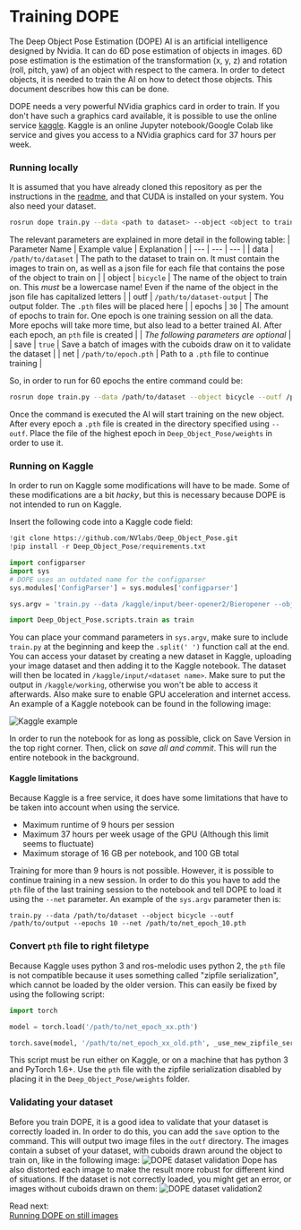 # Training DOPE
The Deep Object Pose Estimation (DOPE) AI is an artificial intelligence designed by Nvidia. It can do 6D pose estimation of objects in images. 6D pose estimation is the estimation of the transformation (x, y, z) and rotation (roll, pitch, yaw) of an object with respect to the camera. In order to detect objects, it is needed to train the AI on how to detect those objects. This document describes how this can be done.

DOPE needs a very powerful NVidia graphics card in order to train. If you don't have such a graphics card available, it is possible to use the online service [kaggle](https://kaggle.com). Kaggle is an online Jupyter notebook/Google Colab like service and gives you access to a NVidia graphics card for 37 hours per week. 

### Running locally
It is assumed that you have already cloned this repository as per the instructions in the [readme](../readme.md), and that CUDA is installed on your system. You also need your dataset.
```bash
rosrun dope train.py --data <path to dataset> --object <object to train> --outf <path to output folder> --epochs <number of epochs>
```
The relevant parameters are explained in more detail in the following table:
| Parameter Name | Example value | Explanation |
| --- | --- | --- |
| data | `/path/to/dataset` | The path to the dataset to train on. It must contain the images to train on, as well as a json file for each file that contains the pose of the object to train on |
| object | `bicycle` | The name of the object to train on. This _must_ be a lowercase name! Even if the name of the object in the json file has capitalized letters |
| outf | `/path/to/dataset-output` | The output folder. The `.pth` files will be placed here |
| epochs | `30` | The amount of epochs to train for. One epoch is one training session on all the data. More epochs will take more time, but also lead to a better trained AI. After each epoch, an `pth` file is created |
| _The following parameters are optional_ |
| save | `true` | Save a batch of images with the cuboids draw on it to validate the dataset |
| net | `/path/to/epoch.pth` | Path to a `.pth` file to continue training |

So, in order to run for 60 epochs the entire command could be:
```bash
rosrun dope train.py --data /path/to/dataset --object bicycle --outf /path/to/output --epochs 60
```
Once the command is executed the AI will start training on the new object. After every epoch a `.pth` file is created in the directory specified using `--outf`. Place the file of the highest epoch in `Deep_Object_Pose/weights` in order to use it.

### Running on Kaggle
In order to run on Kaggle some modifications will have to be made. Some of these modifications are a bit _hacky_, but this is necessary because DOPE is not intended to run on Kaggle.

Insert the following code into a Kaggle code field:
```python
!git clone https://github.com/NVlabs/Deep_Object_Pose.git
!pip install -r Deep_Object_Pose/requirements.txt

import configparser
import sys
# DOPE uses an outdated name for the configparser
sys.modules['ConfigParser'] = sys.modules['configparser']

sys.argv = 'train.py --data /kaggle/input/beer-opener2/Bieropener --object bieropener --outf /kaggle/working/result --epochs 15'.split(' ')

import Deep_Object_Pose.scripts.train as train
```
You can place your command parameters in `sys.argv`, make sure to include `train.py` at the beginning and keep the `.split(' ')` function call at the end.
You can access your dataset by creating a new dataset in Kaggle, uploading your image dataset and then adding it to the Kaggle notebook. The dataset will then be located in `/kaggle/input/<dataset name>`. Make sure to put the output in `/kaggle/working`, otherwise you won't be able to access it afterwards. Also make sure to enable GPU acceleration and internet access. An example of a Kaggle notebook can be found in the following image:

![Kaggle example](resources/kaggle_notebook.png)

In order to run the notebook for as long as possible, click on Save Version in the top right corner. Then, click on _save all and commit_. This will run the entire notebook in the background.

#### Kaggle limitations
Because Kaggle is a free service, it does have some limitations that have to be taken into account when using the service.
 - Maximum runtime of 9 hours per session
 - Maximum 37 hours per week usage of the GPU (Although this limit seems to fluctuate)
 - Maximum storage of 16 GB per notebook, and 100 GB total

Training for more than 9 hours is not possible. However, it is possible to continue training in a new session. In order to do this you have to add the `pth` file of the last training session to the notebook and tell DOPE to load it using the `--net` parameter. An example of the `sys.argv` parameter then is:
```
train.py --data /path/to/dataset --object bicycle --outf /path/to/output --epochs 10 --net /path/to/net_epoch_10.pth
```

### Convert `pth` file to right filetype
Because Kaggle uses python 3 and ros-melodic uses python 2, the `pth` file is not compatible because it uses something called "zipfile serialization", which cannot be loaded by the older version. This can easily be fixed by using the following script:
```python
import torch

model = torch.load('/path/to/net_epoch_xx.pth')

torch.save(model, '/path/to/net_epoch_xx_old.pth', _use_new_zipfile_serialization=False)
```
This script must be run either on Kaggle, or on a machine that has python 3 and PyTorch 1.6+.
Use the `pth` file with the zipfile serialization disabled by placing it in the `Deep_Object_Pose/weights` folder.

### Validating your dataset
Before you train DOPE, it is a good idea to validate that your dataset is correctly loaded in. In order to do this, you can add the `save` option to the command. This will output two image files in the `outf` directory. The images contain a subset of your dataset, with cuboids drawn around the object to train on, like in the following image:
![DOPE dataset validation](resources/dope_train_lowercase.png)
Dope has also distorted each image to make the result more robust for different kind of situations. If the dataset is not correctly loaded, you might get an error, or images without cuboids drawn on them:
![DOPE dataset validation2](resources/dope_train_capitalized.png)

Read next:  
[Running DOPE on still images](DOPE%20on%20still%20images.md)

